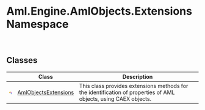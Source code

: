 Aml.Engine.AmlObjects.Extensions Namespace
==========================================
 


Classes
-------

                | Class                     | Description                                                                                                     
--------------- | ------------------------- | --------------------------------------------------------------------------------------------------------------- 
![Public class] | [AmlObjectsExtensions][1] | This class provides extensions methods for the identification of properties of AML objects, using CAEX objects. 

[1]: AmlObjectsExtensions/README.md
[2]: https://www.automationml.org
[3]: ../icons/logoShade.png
[Public class]: ../icons/pubclass.gif "Public class"